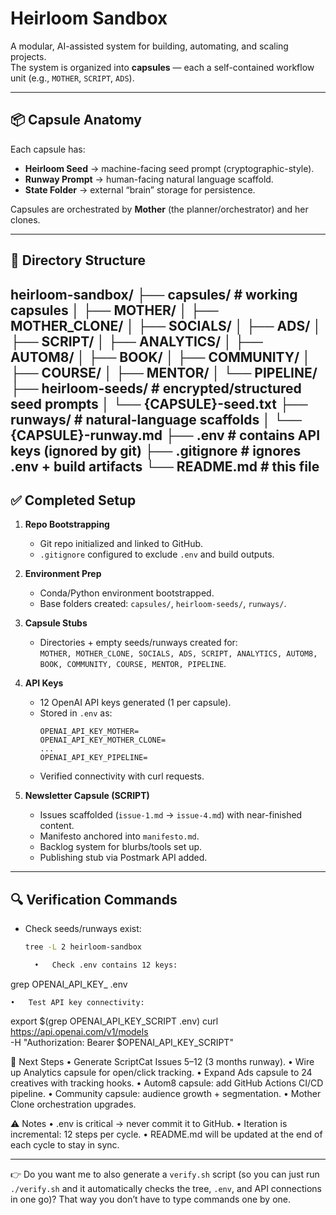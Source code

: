 # Heirloom Sandbox

A modular, AI-assisted system for building, automating, and scaling projects.  
The system is organized into **capsules** — each a self-contained workflow unit (e.g., `MOTHER`, `SCRIPT`, `ADS`).  

---

## 📦 Capsule Anatomy

Each capsule has:
- **Heirloom Seed** → machine-facing seed prompt (cryptographic-style).
- **Runway Prompt** → human-facing natural language scaffold.
- **State Folder** → external “brain” storage for persistence.

Capsules are orchestrated by **Mother** (the planner/orchestrator) and her clones.

---

## 📂 Directory Structure
heirloom-sandbox/
├── capsules/           # working capsules
│   ├── MOTHER/
│   ├── MOTHER_CLONE/
│   ├── SOCIALS/
│   ├── ADS/
│   ├── SCRIPT/
│   ├── ANALYTICS/
│   ├── AUTOM8/
│   ├── BOOK/
│   ├── COMMUNITY/
│   ├── COURSE/
│   ├── MENTOR/
│   └── PIPELINE/
├── heirloom-seeds/     # encrypted/structured seed prompts
│   └── {CAPSULE}-seed.txt
├── runways/            # natural-language scaffolds
│   └── {CAPSULE}-runway.md
├── .env                # contains API keys (ignored by git)
├── .gitignore          # ignores .env + build artifacts
└── README.md           # this file
---

## ✅ Completed Setup

1. **Repo Bootstrapping**
   - Git repo initialized and linked to GitHub.
   - `.gitignore` configured to exclude `.env` and build outputs.

2. **Environment Prep**
   - Conda/Python environment bootstrapped.
   - Base folders created: `capsules/`, `heirloom-seeds/`, `runways/`.

3. **Capsule Stubs**
   - Directories + empty seeds/runways created for:  
     `MOTHER, MOTHER_CLONE, SOCIALS, ADS, SCRIPT, ANALYTICS, AUTOM8, BOOK, COMMUNITY, COURSE, MENTOR, PIPELINE`.

4. **API Keys**
   - 12 OpenAI API keys generated (1 per capsule).
   - Stored in `.env` as:
     ```
     OPENAI_API_KEY_MOTHER=
     OPENAI_API_KEY_MOTHER_CLONE=
     ...
     OPENAI_API_KEY_PIPELINE=
     ```
   - Verified connectivity with curl requests.

5. **Newsletter Capsule (SCRIPT)**
   - Issues scaffolded (`issue-1.md` → `issue-4.md`) with near-finished content.
   - Manifesto anchored into `manifesto.md`.
   - Backlog system for blurbs/tools set up.
   - Publishing stub via Postmark API added.

---

## 🔍 Verification Commands

- Check seeds/runways exist:
  ```bash
  tree -L 2 heirloom-sandbox

	•	Check .env contains 12 keys:
grep OPENAI_API_KEY_ .env

	•	Test API key connectivity:
export $(grep OPENAI_API_KEY_SCRIPT .env)
curl https://api.openai.com/v1/models \
  -H "Authorization: Bearer $OPENAI_API_KEY_SCRIPT"

🧭 Next Steps
	•	Generate ScriptCat Issues 5–12 (3 months runway).
	•	Wire up Analytics capsule for open/click tracking.
	•	Expand Ads capsule to 24 creatives with tracking hooks.
	•	Autom8 capsule: add GitHub Actions CI/CD pipeline.
	•	Community capsule: audience growth + segmentation.
	•	Mother Clone orchestration upgrades.

⚠️ Notes
	•	.env is critical → never commit it to GitHub.
	•	Iteration is incremental: 12 steps per cycle.
	•	README.md will be updated at the end of each cycle to stay in sync.

---

👉 Do you want me to also generate a `verify.sh` script (so you can just run `./verify.sh` and it automatically checks the tree, `.env`, and API connections in one go)? That way you don’t have to type commands one by one.
